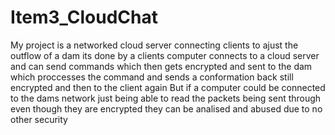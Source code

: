 # Item3_CloudChat

My project is a networked cloud server connecting clients to ajust the outflow of a dam
its done by a clients computer connects to a cloud server and can send commands which then gets encrypted and sent to the dam which proccesses the command and sends a conformation back still encrypted and then to the client again
But if a computer could be connected to the dams network just being able to read the packets being sent through even though they are encrypted they can be analised and abused due to no other security
